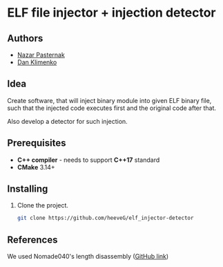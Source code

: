 # ELF file injector  + injection detector

## Authors

 - [Nazar Pasternak](https://github.com/heeveG)
 - [Dan Klimenko](https://github.com/Klimenkodan)
## Idea
Create software, that will inject binary module into given ELF binary file, such that the injected code executes first and the original code after that. 

Also develop a detector for such injection.

## Prerequisites

 - **C++ compiler** - needs to support **C++17** standard
 - **CMake** 3.14+
 
## Installing

1. Clone the project.
    ```bash
    git clone https://github.com/heeveG/elf_injector-detector
    ```
## References 

We used Nomade040's length disassembly ([GitHub link](https://github.com/Nomade040/length-disassembler))
